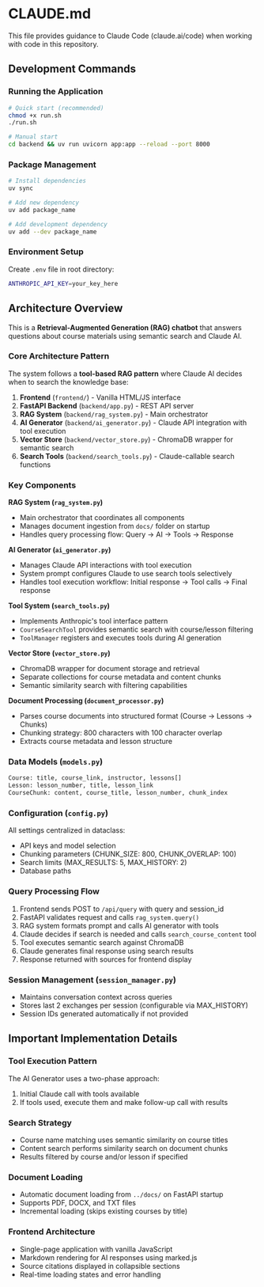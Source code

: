# CLAUDE.md

This file provides guidance to Claude Code (claude.ai/code) when working with code in this repository.

## Development Commands

### Running the Application
```bash
# Quick start (recommended)
chmod +x run.sh
./run.sh

# Manual start
cd backend && uv run uvicorn app:app --reload --port 8000
```

### Package Management
```bash
# Install dependencies
uv sync

# Add new dependency
uv add package_name

# Add development dependency  
uv add --dev package_name
```

### Environment Setup
Create `.env` file in root directory:
```bash
ANTHROPIC_API_KEY=your_key_here
```

## Architecture Overview

This is a **Retrieval-Augmented Generation (RAG) chatbot** that answers questions about course materials using semantic search and Claude AI.

### Core Architecture Pattern

The system follows a **tool-based RAG pattern** where Claude AI decides when to search the knowledge base:

1. **Frontend** (`frontend/`) - Vanilla HTML/JS interface
2. **FastAPI Backend** (`backend/app.py`) - REST API server  
3. **RAG System** (`backend/rag_system.py`) - Main orchestrator
4. **AI Generator** (`backend/ai_generator.py`) - Claude API integration with tool execution
5. **Vector Store** (`backend/vector_store.py`) - ChromaDB wrapper for semantic search
6. **Search Tools** (`backend/search_tools.py`) - Claude-callable search functions

### Key Components

**RAG System (`rag_system.py`)**
- Main orchestrator that coordinates all components
- Manages document ingestion from `docs/` folder on startup
- Handles query processing flow: Query → AI → Tools → Response

**AI Generator (`ai_generator.py`)**
- Manages Claude API interactions with tool execution
- System prompt configures Claude to use search tools selectively
- Handles tool execution workflow: Initial response → Tool calls → Final response

**Tool System (`search_tools.py`)**
- Implements Anthropic's tool interface pattern
- `CourseSearchTool` provides semantic search with course/lesson filtering
- `ToolManager` registers and executes tools during AI generation

**Vector Store (`vector_store.py`)**
- ChromaDB wrapper for document storage and retrieval
- Separate collections for course metadata and content chunks
- Semantic similarity search with filtering capabilities

**Document Processing (`document_processor.py`)**
- Parses course documents into structured format (Course → Lessons → Chunks)
- Chunking strategy: 800 characters with 100 character overlap
- Extracts course metadata and lesson structure

### Data Models (`models.py`)

```python
Course: title, course_link, instructor, lessons[]
Lesson: lesson_number, title, lesson_link  
CourseChunk: content, course_title, lesson_number, chunk_index
```

### Configuration (`config.py`)

All settings centralized in dataclass:
- API keys and model selection
- Chunking parameters (CHUNK_SIZE: 800, CHUNK_OVERLAP: 100)
- Search limits (MAX_RESULTS: 5, MAX_HISTORY: 2)
- Database paths

### Query Processing Flow

1. Frontend sends POST to `/api/query` with query and session_id
2. FastAPI validates request and calls `rag_system.query()`
3. RAG system formats prompt and calls AI generator with tools
4. Claude decides if search is needed and calls `search_course_content` tool
5. Tool executes semantic search against ChromaDB
6. Claude generates final response using search results
7. Response returned with sources for frontend display

### Session Management (`session_manager.py`)

- Maintains conversation context across queries
- Stores last 2 exchanges per session (configurable via MAX_HISTORY)
- Session IDs generated automatically if not provided

## Important Implementation Details

### Tool Execution Pattern
The AI Generator uses a two-phase approach:
1. Initial Claude call with tools available
2. If tools used, execute them and make follow-up call with results

### Search Strategy
- Course name matching uses semantic similarity on course titles
- Content search performs similarity search on document chunks
- Results filtered by course and/or lesson if specified

### Document Loading
- Automatic document loading from `../docs/` on FastAPI startup
- Supports PDF, DOCX, and TXT files
- Incremental loading (skips existing courses by title)

### Frontend Architecture
- Single-page application with vanilla JavaScript
- Markdown rendering for AI responses using marked.js
- Source citations displayed in collapsible sections
- Real-time loading states and error handling